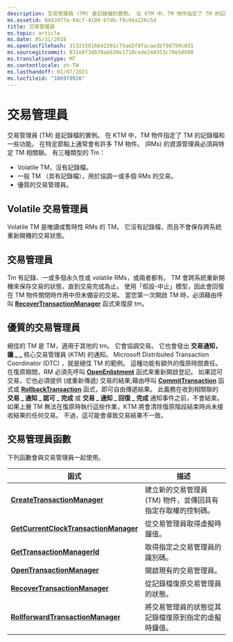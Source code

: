 ```yaml
---
description: 交易管理員 (TM) 是記錄檔的實例。 在 KTM 中，TM 物件指定了 TM 的記錄檔和一些功能。 在特定節點上通常會有許多 TM 物件。  (RMs) 的資源管理員必須與特定 TM 相關聯。
ms.assetid: 8d43977a-84cf-4109-b7db-f9c94a226c5d
title: 交易管理員
ms.topic: article
ms.date: 05/31/2018
ms.openlocfilehash: 313215816642201c75ae5f0facae3bf98799c8d1
ms.sourcegitcommit: 831e8f3db78ab820e1710cede244553c70e50500
ms.translationtype: MT
ms.contentlocale: zh-TW
ms.lasthandoff: 01/07/2021
ms.locfileid: "106978926"
---
```

# <a name="transaction-managers"></a>交易管理員

交易管理員 (TM) 是記錄檔的實例。 在 KTM 中，TM 物件指定了 TM 的記錄檔和一些功能。 在特定節點上通常會有許多 TM 物件。  (RMs) 的資源管理員必須與特定 TM 相關聯。 有三種類型的 Tm：

-   Volatile TM，沒有記錄檔。
-   一般 TM （具有記錄檔），用於協調一或多個 RMs 的交易。
-   優質的交易管理員。

## <a name="volatile-transaction-managers"></a>Volatile 交易管理員

Volatile TM 是唯讀或暫時性 RMs 的 TM。 它沒有記錄檔，而且不會保存跨系統重新開機的交易狀態。

## <a name="transaction-managers"></a>交易管理員

Tm 有記錄、一或多個永久性或 volatile RMs，或兩者都有。 TM 會跨系統重新開機來保存交易的狀態，直到交易完成為止。 使用「假設-中止」模型，因此會回復在 TM 物件關閉時作用中但未備妥的交易。 當您第一次開啟 TM 時，必須藉由呼叫 [**RecoverTransactionManager**](/windows/desktop/api/Ktmw32/nf-ktmw32-recovertransactionmanager) 函式來復原 tm。

## <a name="superior-transaction-managers"></a>優質的交易管理員

絕佳的 TM 是 TM，適用于其他的 tm。 它會協調交易。 它也會發出 **交易通知，讓 \_ \_** 核心交易管理員 (KTM) 的通知。 Microsoft Distributed Transaction Coordinator (DTC) ，就是絕佳 TM 的範例。 這種功能有額外的復原時間責任。 在復原期間，RM 必須先呼叫 [**OpenEnlistment**](/windows/desktop/api/Ktmw32/nf-ktmw32-openenlistment) 函式來重新開啟登記。 如果認可交易，它也必須提供 (或重新傳遞) 交易的結果;藉由呼叫 [**CommitTransaction**](/windows/desktop/api/Ktmw32/nf-ktmw32-committransaction) 函式或 [**RollbackTransaction**](/windows/desktop/api/Ktmw32/nf-ktmw32-rollbacktransaction) 函式，即可自由傳遞結果。 此義務在收到相關聯的 **交易 \_ 通知 \_ 認可 \_ 完成** 或 **交易 \_ 通知 \_ 回復 \_ 完成** 通知事件之前，不會結束。如果上層 TM 無法在復原時執行這些作業，KTM 將會清除復原階段結束時尚未接收結果的任何交易。 不過，這可能會導致交易結果不一致。

## <a name="transaction-manager-functions"></a>交易管理員函數

下列函數會與交易管理員一起使用。



| 函式                                                                            | 描述                                                                                    |
|-------------------------------------------------------------------------------------|------------------------------------------------------------------------------------------------|
| [**CreateTransactionManager**](/windows/desktop/api/Ktmw32/nf-ktmw32-createtransactionmanager)                        | 建立新的交易管理員 (TM) 物件，並傳回具有指定存取權的控制碼。  |
| [**GetCurrentClockTransactionManager**](/windows/desktop/api/Ktmw32/nf-ktmw32-getcurrentclocktransactionmanager) | 從交易管理員取得虛擬時鐘值。                                      |
| [**GetTransactionManagerId**](/windows/desktop/api/Ktmw32/nf-ktmw32-gettransactionmanagerid)                          | 取得指定之交易管理員的識別碼。                                   |
| [**OpenTransactionManager**](/windows/desktop/api/Ktmw32/nf-ktmw32-opentransactionmanager)                            | 開啟現有的交易管理員。                                                         |
| [**RecoverTransactionManager**](/windows/desktop/api/Ktmw32/nf-ktmw32-recovertransactionmanager)                      | 從記錄檔復原交易管理員的狀態。                                      |
| [**RollforwardTransactionManager**](/windows/desktop/api/KtmW32/nf-ktmw32-rollforwardtransactionmanager)              | 將交易管理員的狀態從其記錄檔復原到指定的虛擬時鐘值。 |



 

 

 



